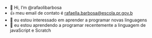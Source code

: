 - 👋 Hi, I’m @rafaolibarbosa
- :+1: meu email de contato é rafaella.barbosa@escola.pr.gov.b
- 👀 eu estou interessado em aprender a programar novas linguagens
- 🌱 eu estou aprendendo a programar recentemente a linguagem de javaScript e Scratch


